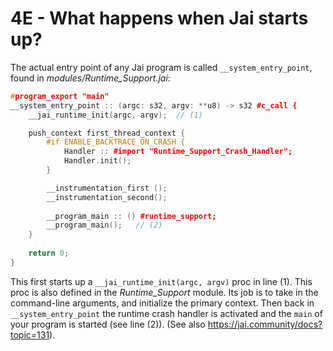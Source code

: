 # 4E - What happens when Jai starts up?
The actual entry point of any Jai program is called `__system_entry_point`, found in _modules/Runtime_Support.jai_:

```c++
#program_export "main"
__system_entry_point :: (argc: s32, argv: **u8) -> s32 #c_call {
    __jai_runtime_init(argc, argv);  // (1)

    push_context first_thread_context {
        #if ENABLE_BACKTRACE_ON_CRASH {
            Handler :: #import "Runtime_Support_Crash_Handler";
            Handler.init();
        }

        __instrumentation_first ();
        __instrumentation_second();
        
        __program_main :: () #runtime_support;
        __program_main();   // (2)
    }
    
    return 0;
}
```

This first starts up a `__jai_runtime_init(argc, argv)` proc in line (1). This proc is also defined in the _Runtime_Support_ module. Its job is to take in the command-line arguments, and initialize the primary context.
Then back in `__system_entry_point` the runtime crash handler is activated and the `main` of your program is started (see line (2)).
(See also https://jai.community/docs?topic=131).